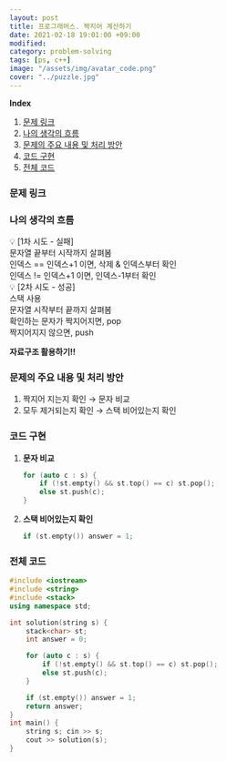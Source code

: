 ```yaml
---
layout: post
title: 프로그래머스. 짝지어 계산하기
date: 2021-02-18 19:01:00 +09:00
modified: 
category: problem-solving
tags: [ps, c++]
image: "/assets/img/avatar_code.png"
cover: "../puzzle.jpg"
---
```


**Index**
1. [문제 링크](#문제-링크)
1. [나의 생각의 흐름](#나의-생각의-흐름)
1. [문제의 주요 내용 및 처리 방안](#문제의-주요-내용-및-처리-방안)
1. [코드 구현](#코드-구현)
1. [전체 코드](#전체-코드)

### 문제 링크
[]()

### 나의 생각의 흐름
💡 [1차 시도 - 실패]<br>
    문자열 끝부터 시작까지 살펴봄<br>
    인덱스 == 인덱스+1 이면, 삭제 & 인덱스부터 확인<br>
    인덱스 != 인덱스+1 이면, 인덱스-1부터 확인<br>
💡 [2차 시도 - 성공]<br>
    스택 사용<br>
    문자열 시작부터 끝까지 살펴봄<br>
    확인하는 문자가 짝지어지면, pop<br>
    짝지어지지 않으면, push<br>

**자료구조 활용하기!!**

### 문제의 주요 내용 및 처리 방안
1. 짝지어 지는지 확인 → 문자 비교<br>
1. 모두 제거되는지 확인 → 스택 비어있는지 확인<br>

### 코드 구현 
1. **문자 비교**<br>
    ```c++
    for (auto c : s) {
        if (!st.empty() && st.top() == c) st.pop();
        else st.push(c);
    }
    ```
    
1. **스택 비어있는지 확인**<br>
    ```c++
    if (st.empty()) answer = 1; 
    ```

### 전체 코드
```c++
#include <iostream>
#include <string>
#include <stack>
using namespace std;

int solution(string s) {
    stack<char> st;
    int answer = 0;

    for (auto c : s) {
        if (!st.empty() && st.top() == c) st.pop();
        else st.push(c);
    }

    if (st.empty()) answer = 1;
    return answer;
}
int main() {
    string s; cin >> s;
    cout >> solution(s);
}
```
